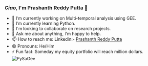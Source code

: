 ### *Ciao*, I'm Prashanth Reddy Putta 👋

- 🔭 I’m currently working on Multi-temporal analysis using GEE.
- 🌱 I’m currently learning Python.
- 👯 I'm looking to collaborate on research projects.
- 💬 Ask me about anything, I'm happy to help.
- 📫 How to reach me: Linkedin:- [Prashanth Reddy Putta](www.linkedin.com/in/prashanthreddyputta)
- 😄 Pronouns: He/Him
- ⚡ Fun fact: Someday my equity portfolio will reach million dollars.
![PySaGee](https://user-images.githubusercontent.com/65906934/140786949-cc5226cd-46d4-4d0f-896f-306cb3699385.jpg)
